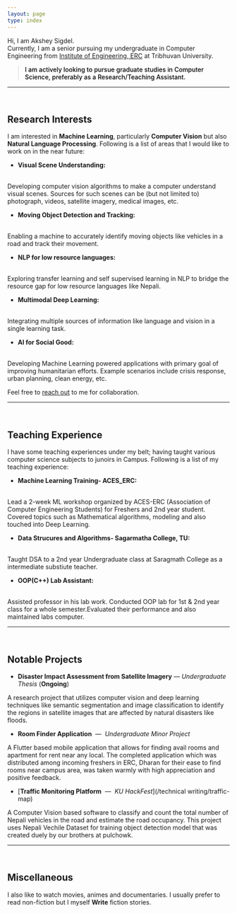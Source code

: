 ```yaml
---
layout: page
type: index
---
```


Hi, I am Akshey Sigdel.<br/>
Currently, I am a senior pursuing my undergraduate in Computer Engineering from
[Institute of Engineering, ERC](/https://www.ioepc.edu.np/) at Tribhuvan University.

<blockquote><span style="color:#000000"><strong style="font-weight:500"> I am actively looking to pursue graduate studies in Computer Science, preferably as a Research/Teaching Assistant. </strong></span></blockquote>

---
<br />

## Research Interests

I am interested in **Machine Learning**, particularly **Computer Vision** but also **Natural Language Processing**. Following is a list of areas that I would like to work on in the near future:

- **Visual Scene Understanding:** 
<br />
Developing computer vision algorithms to make a computer understand visual scenes. Sources for such scenes can be (but not limited to) photograph, videos, satellite imagery, medical images, etc.  

- **Moving Object Detection and Tracking:** 
<br />
Enabling a machine to accurately identify moving objects like vehicles in a road and track their movement.

- **NLP for low resource languages:** 
<br />
Exploring transfer learning and self supervised learning in NLP to bridge the resource gap for low resource languages like Nepali. 

- **Multimodal Deep Learning:** 
<br />
Integrating multiple sources of information like language and vision in a single learning task.

- **AI for Social Good:** 
<br />
Developing Machine Learning powered applications with primary goal of improving humanitarian efforts. Example scenarios include crisis response, urban planning, clean energy, etc. 

Feel free to [reach out](/contact.md) to me for collaboration.

---
<br />

## Teaching Experience

I have some teaching experiences under my belt; having taught various computer science subjects to junoirs in Campus. Following is a list of my teaching experience:  

- **Machine Learning Training- ACES_ERC:** 
<br />
Lead a 2-week ML workshop organized by ACES-ERC (Association of Computer Engineering Students) for Freshers and 2nd year student. Covered topics such as Mathematical algorithms, modeling and also touched into Deep Learning.

- **Data Strucures and Algorithms- Sagarmatha College, TU:** 
<br />
Taught DSA to a 2nd year Undergraduate class at Saragmath College as a intermediate substiute teacher.  

- **OOP(C++) Lab Assistant:** 
<br />
Assisted professor in his lab work. Conducted OOP lab for 1st & 2nd year class for a whole semester.Evaluated their performance and also maintained labs computer.

---
<br />

## Notable Projects

- **Disaster Impact Assessment from Satellite Imagery** — *Undergraduate Thesis* (**Ongoing**)

A research project that utilizes computer vision and deep learning techniques like semantic segmentation and image classification to identify the regions in satellite images that are affected by natural disasters like floods.

- **Room Finder Application** ​ — ​ *Undergraduate Minor Project*

A Flutter based mobile application that allows for finding avail rooms and apartment for rent near any local. The completed application which was distributed among incoming freshers in ERC, Dharan for their ease to find rooms near campus area, was taken warmly with high appreciation and positive feedback.


- [**Traffic Monitoring Platform** ​ — ​ *KU HackFest*](/technical writing/traffic-map)

A Computer Vision based software to classify and count the total number of Nepali vehicles in the road and estimate the road occupancy. This project uses Nepali Vechile Dataset for training object detection model that was created duely by our brothers at pulchowk.

---
<br />

## Miscellaneous

I also like to watch movies, animes and documentaries. I usually prefer to read non-fiction but I myself **Write** fiction stories.
